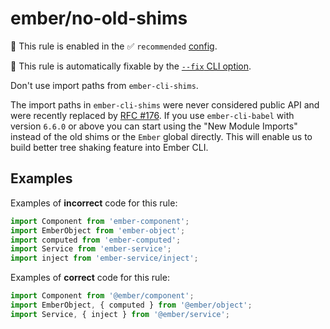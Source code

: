 # ember/no-old-shims

💼 This rule is enabled in the ✅ `recommended` [config](https://github.com/ember-cli/eslint-plugin-ember#-configurations).

🔧 This rule is automatically fixable by the [`--fix` CLI option](https://eslint.org/docs/latest/user-guide/command-line-interface#--fix).

<!-- end auto-generated rule header -->

Don't use import paths from `ember-cli-shims`.

The import paths in `ember-cli-shims` were never considered public API and
were recently replaced by [RFC #176](https://github.com/emberjs/rfcs/pull/176).
If you use `ember-cli-babel` with version `6.6.0` or above you can start using
the "New Module Imports" instead of the old shims or the `Ember` global directly.
This will enable us to build better tree shaking feature into Ember CLI.

## Examples

Examples of **incorrect** code for this rule:

```js
import Component from 'ember-component';
import EmberObject from 'ember-object';
import computed from 'ember-computed';
import Service from 'ember-service';
import inject from 'ember-service/inject';
```

Examples of **correct** code for this rule:

```js
import Component from '@ember/component';
import EmberObject, { computed } from '@ember/object';
import Service, { inject } from '@ember/service';
```
